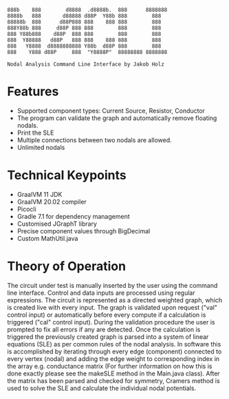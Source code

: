     888b    888        d8888  .d8888b.  888      8888888 
    8888b   888       d88888 d88P  Y88b 888        888   
    88888b  888      d88P888 888    888 888        888   
    888Y88b 888     d88P 888 888        888        888   
    888 Y88b888    d88P  888 888        888        888   
    888  Y88888   d88P   888 888    888 888        888   
    888   Y8888  d8888888888 Y88b  d88P 888        888   
    888    Y888 d88P     888  "Y8888P"  88888888 8888888 
    
    Nodal Analysis Command Line Interface by Jakob Holz 
  
# Features
- Supported component types: Current Source, Resistor, Conductor
- The program can validate the graph and automatically remove floating nodals.
- Print the SLE
- Multiple connections between two nodals are allowed.
- Unlimited nodals

# Technical Keypoints
- GraalVM 11 JDK
- GraalVM 20.02 compiler
- Picocli
- Gradle 7.1 for dependency management
- Customised JGraphT library
- Precise component values through BigDecimal
- Custom MathUtil.java

# Theory of Operation
The circuit under test is manually inserted by the user using the command line interface. Control and data inputs are 
processed using regular expressions. The circuit is represented as a directed weighted graph, which is created live with
every input. The graph is validated upon request ("val" control input) or automatically before every compute if a calculation
is triggered ("cal" control input). During the validation procedure the user is prompted to fix all errors if any are detected.
Once the calculation is triggered the previously created graph is parsed into a system of linear equations (SLE) as per 
common rules of the nodal analysis. In software this is accomplished by iterating through every edge (component) connected
to every vertex (nodal) and adding the edge weight to corresponding index in the array e.g. conductance matrix (For further 
information on how this is done exactly please see the makeSLE method in the Main.java class). After the matrix has been 
parsed and checked for symmetry, Cramers method is used to solve the SLE and calculate the individual nodal potentials.